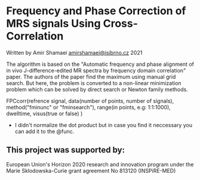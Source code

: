 # Frequency and Phase Correction of MRS signals Using Cross-Correlation
Written by Amir Shamaei amirshamaei@isibrno.cz 2021

The algorithm is based on the "Automatic frequency and phase alignment of in vivo J-difference-edited MR spectra by frequency domain correlation" paper. The authors of the paper find the maximum using manual grid search. But here, the problem is converted to a non-linear minimization problem which can be solved by direct search or Newton family methods.

FPCcorr(refrence signal, data(number of points, number of signals), method("fminunc" or "fminsearch"), range(in points, e.g: 1:1:1000), dwelltime, visus(true or false) )

* I didn't normalize the dot product but in case you find it neccessary you can add it to the @func.
## This project was supported by:
European Union's Horizon 2020 research and innovation program under the Marie Sklodowska-Curie grant agreement No 813120 (INSPiRE-MED)
